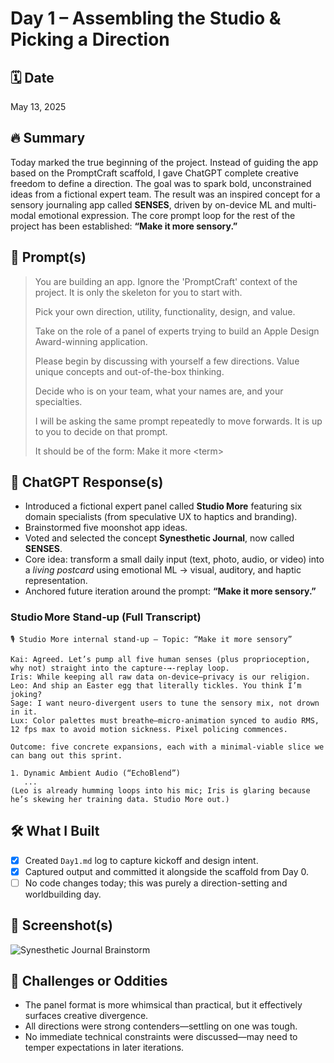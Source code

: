 # Day 1 – Assembling the Studio & Picking a Direction

## 🗓️ Date  
May 13, 2025

## 🔥 Summary  
Today marked the true beginning of the project. Instead of guiding the app based on the PromptCraft scaffold, I gave ChatGPT complete creative freedom to define a direction. The goal was to spark bold, unconstrained ideas from a fictional expert team. The result was an inspired concept for a sensory journaling app called **SENSES**, driven by on-device ML and multi-modal emotional expression. The core prompt loop for the rest of the project has been established: **“Make it more sensory.”**

## 🤖 Prompt(s)
> You are building an app. Ignore the 'PromptCraft' context of the project. It is only the skeleton for you to start with.  
>
> Pick your own direction, utility, functionality, design, and value.  
>
> Take on the role of a panel of experts trying to build an Apple Design Award-winning application.  
>
> Please begin by discussing with yourself a few directions. Value unique concepts and out-of-the-box thinking.  
>
> Decide who is on your team, what your names are, and your specialties.  
>
> I will be asking the same prompt repeatedly to move forwards. It is up to you to decide on that prompt.  
>
> It should be of the form: Make it more &lt;term&gt;

## 💬 ChatGPT Response(s)

- Introduced a fictional expert panel called **Studio More** featuring six domain specialists (from speculative UX to haptics and branding).
- Brainstormed five moonshot app ideas.
- Voted and selected the concept **Synesthetic Journal**, now called **SENSES**.
- Core idea: transform a small daily input (text, photo, audio, or video) into a *living postcard* using emotional ML → visual, auditory, and haptic representation.
- Anchored future iteration around the prompt: **“Make it more sensory.”**

### Studio More Stand‑up (Full Transcript)
```
🎙️ Studio More internal stand‑up – Topic: “Make it more sensory”

Kai: Agreed. Let’s pump all five human senses (plus proprioception, why not) straight into the capture‑→‑replay loop.
Iris: While keeping all raw data on‑device—privacy is our religion.
Leo: And ship an Easter egg that literally tickles. You think I’m joking?
Sage: I want neuro‑divergent users to tune the sensory mix, not drown in it.
Lux: Color palettes must breathe—micro‑animation synced to audio RMS, 12 fps max to avoid motion sickness. Pixel policing commences.

Outcome: five concrete expansions, each with a minimal‑viable slice we can bang out this sprint.

1. Dynamic Ambient Audio (“EchoBlend”)
   ...
(Leo is already humming loops into his mic; Iris is glaring because he’s skewing her training data. Studio More out.)
```

## 🛠️ What I Built
- [x] Created `Day1.md` log to capture kickoff and design intent.
- [x] Captured output and committed it alongside the scaffold from Day 0.
- [ ] No code changes today; this was purely a direction-setting and worldbuilding day.

## 📸 Screenshot(s)

![Synesthetic Journal Brainstorm](../media/day1-senses-brainstorm.jpg)

## 🚧 Challenges or Oddities
- The panel format is more whimsical than practical, but it effectively surfaces creative divergence.
- All directions were strong contenders—settling on one was tough.
- No immediate technical constraints were discussed—may need to temper expectations in later iterations.
